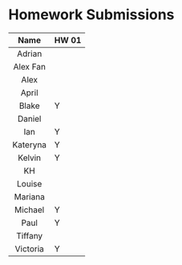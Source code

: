 # Homework Submissions

| Name     | HW 01 |
|:-:       |---|
| Adrian   |   |
| Alex Fan |   |
| Alex     |   |
| April    |   |
| Blake    | Y |
| Daniel   |   |
| Ian      | Y |
| Kateryna | Y |
| Kelvin   | Y |
| KH       |   |
| Louise   |   |
| Mariana  |   |
| Michael  | Y |
| Paul     | Y |
| Tiffany  |   |
| Victoria | Y |

